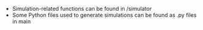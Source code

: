 - Simulation-related functions can be found in /simulator
- Some Python files used to generate simulations can be found as .py files in main
